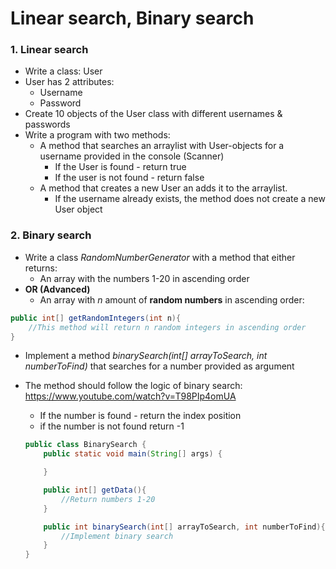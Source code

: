 # Linear search, Binary search

### 1. Linear search

- Write a class: User 
- User has 2 attributes:
  - Username
  - Password
- Create 10 objects of the User class with different usernames & passwords
- Write a program with two methods:
  - A method that searches an arraylist with User-objects for a username provided in the console (Scanner)
    - If the User is found - return true
    - If the user is not found - return false
  - A method that creates a new User an adds it to the arraylist.
    - If the username already exists, the method does not create a new User object

### 2. Binary search

- Write a class *RandomNumberGenerator* with a method that either returns: 
  - An array with the numbers 1-20 in ascending order
- **OR (Advanced)**
  - An array with *n* amount of **random numbers** in ascending order:

```java
public int[] getRandomIntegers(int n){
	//This method will return n random integers in ascending order
}
```

- Implement a method *binarySearch(int[] arrayToSearch, int numberToFind)* that searches for a number provided as argument

- The method should follow the logic of binary search: https://www.youtube.com/watch?v=T98PIp4omUA
  - If the number is found - return the index position
  - if the number is not found return -1
  
  ```java
  public class BinarySearch {
      public static void main(String[] args) {
  
      }
  
      public int[] getData(){
          //Return numbers 1-20
      }
  
      public int binarySearch(int[] arrayToSearch, int numberToFind){
          //Implement binary search 
      }
  }
  ```
  
  
